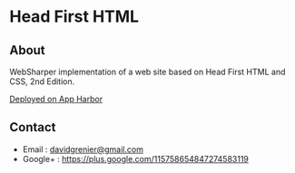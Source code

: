 # Head First HTML

## About

WebSharper implementation of a web site based on Head First HTML and CSS, 2nd Edition.

[Deployed on App Harbor](http://davidgrenier.apphb.com/)

## Contact

* Email   : davidgrenier@gmail.com
* Google+ : https://plus.google.com/115758654847274583119